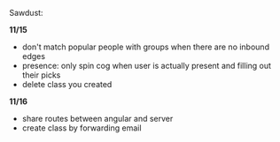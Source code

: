 Sawdust:

__11/15__
* don't match popular people with groups when there are no inbound edges
* presence: only spin cog when user is actually present and filling out their picks
* delete class you created

__11/16__
* share routes between angular and server
* create class by forwarding email

